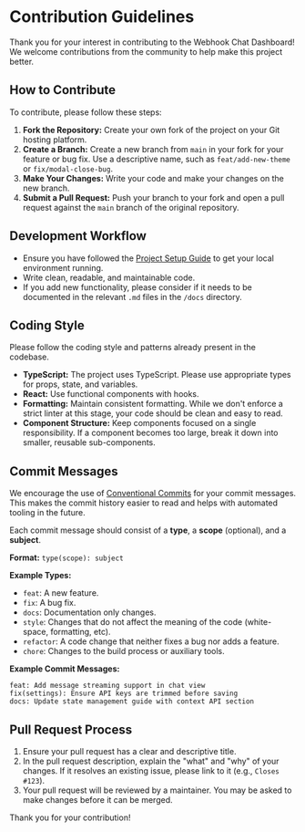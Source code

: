 
# Contribution Guidelines

Thank you for your interest in contributing to the Webhook Chat Dashboard! We welcome contributions from the community to help make this project better.

## How to Contribute

To contribute, please follow these steps:

1.  **Fork the Repository:** Create your own fork of the project on your Git hosting platform.
2.  **Create a Branch:** Create a new branch from `main` in your fork for your feature or bug fix. Use a descriptive name, such as `feat/add-new-theme` or `fix/modal-close-bug`.
3.  **Make Your Changes:** Write your code and make your changes on the new branch.
4.  **Submit a Pull Request:** Push your branch to your fork and open a pull request against the `main` branch of the original repository.

## Development Workflow

-   Ensure you have followed the [Project Setup Guide](./project-setup.md) to get your local environment running.
-   Write clean, readable, and maintainable code.
-   If you add new functionality, please consider if it needs to be documented in the relevant `.md` files in the `/docs` directory.

## Coding Style

Please follow the coding style and patterns already present in the codebase.

-   **TypeScript:** The project uses TypeScript. Please use appropriate types for props, state, and variables.
-   **React:** Use functional components with hooks.
-   **Formatting:** Maintain consistent formatting. While we don't enforce a strict linter at this stage, your code should be clean and easy to read.
-   **Component Structure:** Keep components focused on a single responsibility. If a component becomes too large, break it down into smaller, reusable sub-components.

## Commit Messages

We encourage the use of [Conventional Commits](https://www.conventionalcommits.org/en/v1.0.0/) for your commit messages. This makes the commit history easier to read and helps with automated tooling in the future.

Each commit message should consist of a **type**, a **scope** (optional), and a **subject**.

**Format:** `type(scope): subject`

**Example Types:**
-   `feat`: A new feature.
-   `fix`: A bug fix.
-   `docs`: Documentation only changes.
-   `style`: Changes that do not affect the meaning of the code (white-space, formatting, etc).
-   `refactor`: A code change that neither fixes a bug nor adds a feature.
-   `chore`: Changes to the build process or auxiliary tools.

**Example Commit Messages:**
```
feat: Add message streaming support in chat view
fix(settings): Ensure API keys are trimmed before saving
docs: Update state management guide with context API section
```

## Pull Request Process

1.  Ensure your pull request has a clear and descriptive title.
2.  In the pull request description, explain the "what" and "why" of your changes. If it resolves an existing issue, please link to it (e.g., `Closes #123`).
3.  Your pull request will be reviewed by a maintainer. You may be asked to make changes before it can be merged.

Thank you for your contribution!
